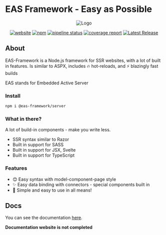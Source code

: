 
[site-url]: https://eas-framework.ml
[npm-url]: https://npmjs.com/package/@eas-framework/server
[npm-img]: https://img.shields.io/npm/dt/@eas-framework/server
[site-badge]: https://img.shields.io/badge/website-open-blue
[donate-badge]: https://img.shields.io/badge/donate-DEV-blue

# EAS Framework - Easy as Possible 

<div align="center">

![Logo](https://eas-framework.ml/EASFrameworke.png)

[![website][site-badge]][site-url]
[![npm][npm-img]][npm-url]
[![pipeline status](https://gitlab.com/eas-framework/eas-framework/badges/master/pipeline.svg)](https://gitlab.com/eas-framework/eas-framework/-/commits/master)
[![coverage report](https://gitlab.com/eas-framework/eas-framework/badges/master/coverage.svg)](https://gitlab.com/eas-framework/eas-framework/-/commits/master)
[![Latest Release](https://gitlab.com/eas-framework/eas-framework/-/badges/release.svg)](https://gitlab.com/eas-framework/eas-framework/-/releases)
</div>


## About
EAS-Framework is a Node.js framework for SSR websites, with a lot of built in features.
Is similar to ASPX, includes 🔥 hot-reloads, and ⚡ blazingly fast builds


EAS stands for Embedded Active Server

### Install
```bash
npm i @eas-framework/server
```

### What in there?
A lot of build-in components - make you write less.

- SSR syntax similar to Razor
- Built in support for SASS
- Built in support for JSX, Svelte
- Built in support for TypeScript

### Features
- 😊 Easy syntax with model-component-page style
- ✨ Easy data binding with connectors - special components built in
- 🚀 Simple and easy to use in all means!

## Docs
You can see the documentation [here](https://eas-framework.ml/docs).

**Documentation website is not completed**